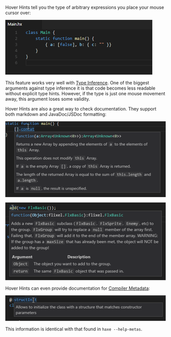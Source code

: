 Hover Hints tell you the type of arbitrary expressions you place your mouse cursor over:

![](images/hover-hints/demo.gif)

This feature works very well with [Type Inference](https://haxe.org/manual/type-system-type-inference.html). One of the biggest arguments against type inference it is that code becomes less readable without explicit type hints. However, if the type is just one mouse movement away, this argument loses some validity.

Hover Hints are also a great way to check documentation. They support both markdown and JavaDoc/JSDoc formatting:

![](images/hover-hints/markdown.png)

![](images/hover-hints/javadoc.png)

Hover Hints can even provide documentation for [Compiler Metadata](https://haxe.org/manual/cr-metadata.html):

![](images/hover-hints/metadata.png)

This information is identical with that found in `haxe --help-metas`.